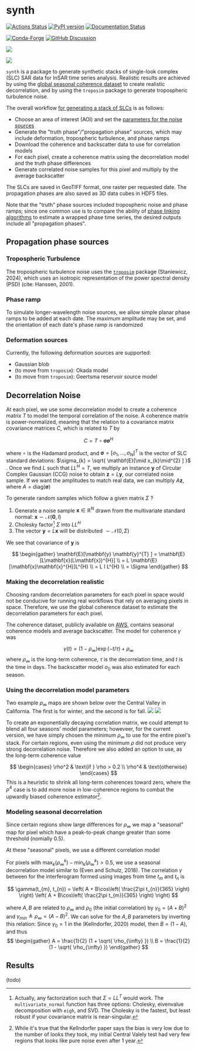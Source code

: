 # synth

[![Actions Status][actions-badge]][actions-link]
[![PyPI version][pypi-version]][pypi-link]
[![Documentation Status][rtd-badge]][rtd-link]

[![Conda-Forge][conda-badge]][conda-link]
[![GitHub Discussion][github-discussions-badge]][github-discussions-link]


<!-- prettier-ignore-start -->
[actions-badge]:            https://github.com/isce-framework/synth/workflows/CI/badge.svg
[actions-link]:             https://github.com/isce-framework/synth/actions
[conda-badge]:              https://img.shields.io/conda/vn/conda-forge/synth
[conda-link]:               https://github.com/conda-forge/synth-feedstock
[github-discussions-badge]: https://img.shields.io/static/v1?label=Discussions&message=Ask&color=blue&logo=github
[github-discussions-link]:  https://github.com/isce-framework/synth/discussions
[pypi-link]:                https://pypi.org/project/synth/
[pypi-platforms]:           https://img.shields.io/pypi/pyversions/synth
[pypi-version]:             https://img.shields.io/pypi/v/synth
[rtd-badge]:                https://readthedocs.org/projects/synth/badge/?version=latest
[rtd-link]:                 https://synth.readthedocs.io/en/latest/?badge=latest

<!-- prettier-ignore-end -->

![](docs/ui-screenshot.png)

![](docs/screenshot-noisy-phase.png)

`synth` is a package to generate synthetic stacks of single-look complex (SLC) SAR data for InSAR time series analysis.
Realistic results are achieved by using the [global seasonal coherence dataset](https://www.nature.com/articles/s41597-022-01189-6) to create realistic decorrelation, and by using the `troposim` package to generate tropospheric turbulence noise.

The overall workflow [for generating a stack of SLCs](src/synth/core.py) is as follows:
- Choose an area of interest (AOI) and set the [parameters for the noise sources](src/synth/config.py#SimulationInputs)
- Generate the "truth phase"/"propagation phase" sources, which may include deformation, tropospheric turbulence, and phase ramps
- Download the coherence and backscatter data to use for correlation models
- For each pixel, create a coherence matrix using the decorrelation model and the truth phase differences
- Generate correlated noise samples for this pixel and multiply by the average backscatter

The SLCs are saved in GeoTIFF format, one raster per requested date.
The propagation phases are also saved as 3D data cubes in HDF5 files.

Note that the "truth" phase sources included tropospheric noise and phase ramps; since one common use is to compare the ability of [phase linking algorithms](https://github.com/isce-framework/dolphin) to estimate a wrapped phase time series, the desired outputs include all "propagation phases".

## Propagation phase sources

### Tropospheric Turbulence

The tropospheric turbulence noise uses the [`troposim`](https://github.com/scottstanie/troposim) package (Staniewicz, 2024), which uses an isotropic representation of the power spectral density (PSD) (cite: Hanssen, 2001).

### Phase ramp

To simulate longer-wavelength noise sources, we allow simple planar phase ramps to be added at each date.
The maximum amplitude may be set, and the orientation of each date's phase ramp is randomized

### Deformation sources

Currently, the following deformation sources are supported:
- Gaussian blob
- (to move from `troposim`): Okada model
- (to move from `troposim`): Geertsma reservoir source model

## Decorrelation Noise

At each pixel, we use some decorrelation model to create a coherence matrix $T$ to model the temporal correlation of the noise.
A coherence matrix is power-normalized, meaning that the relation to a covariance matrix covariance matrices $C$, which is related to $T$ by

$$
C = T \circ \boldsymbol{\sigma}\boldsymbol{\sigma}^{H}
$$

where $\circ$ is the Hadamard product, and $\boldsymbol{\sigma}= [\sigma_{1}, \dots, \sigma_{N}]^{T}$ is the vector of SLC standard deviations: $\sigma_{k} = \sqrt{ \mathbf{E}[\mid x_{k}\mid^{2} ] }$  .
Once we find $L$ such that $L L^{H} = T$, we multiply an instance $\mathbf{y}$ of Circular Complex Gaussian (CCG) noise to obtain $\mathbf{z} = L \mathbf{y}$, our correlated noise sample. If we want the amplitudes to match real data, we can multiply $A \mathbf{z}$, where $A = \text{diag}(\mathbf{\boldsymbol{\sigma} })$

To generate random samples which follow a given matrix $\Sigma$ ?

1. Generate a noise sample $\mathbf{x} \in \mathbb{R}^{N}$ drawn from the multivariate standard normal: $\mathbf{x} \sim \mathcal{N}(\mathbf{0}, I)$
2. Cholesky factor[^1] $\Sigma$ into $L L^{H}$
3. The vector $\mathbf{y} = L \mathbf{x}$ will be distributed $\sim \mathcal{N}(0, \Sigma)$

We see that covariance of $\mathbf{y}$ is

$$
\begin{gather}
\mathbf{E}[\mathbf{y} \mathbf{y}^{T} ] = \mathbf{E}[L\mathbf{x}(L\mathbf{x})^{H}] \\
= L \mathbf{E}[\mathbf{x}\mathbf{x}^{H}]L^{H} \\
= L I L^{H} \\
= \Sigma
\end{gather}
$$


[^1]: Actually, any factorization such that $\Sigma = L L^{T}$ would work. The `multivariate_normal` function has three options: Cholesky, eivenvalue decomposition with `eigh`, and SVD. The Cholesky is the fastest, but least robust if your covariance matrix is near-singular.


### Making the decorrelation realistic
Choosing random decorrelation parameters for each pixel in space would not be conducive for running real workflows that rely on averaging pixels in space.
Therefore, we use the global coherence dataset to estimate the decorrelation parameters for each pixel.

The coherence dataset, publicly available on [AWS](https://aws.amazon.com/marketplace/pp/prodview-iz6lnjbdlgcwa#overview), contains seasonal coherence models and average backscatter. The model for coherence $\gamma$ was

$$
\gamma(t) = (1 - \rho_{\infty})\exp(-t / \tau) + \rho_{\infty}
$$
where $\rho_{\infty}$ is the long-term coherence, $\tau$ is the decorrelation time, and $t$ is the time in days.
The backscatter model $\sigma_0$ was also estimated for each season.

### Using the decorrelation model parameters

Two example $\rho_{\infty}$ maps are shown below over the Central Valley in California. The first is for winter, and the second is for fall.
![](docs/rho-infinity-fall.webp)
![](docs/rho-infinity-winter.webp)

To create an exponentially decaying correlation matrix, we could attempt to blend all four seasons' model parameters; howeveer, for the current version, we have simply chosen the minimum $\rho_{\infty}$ to use for the entire pixel's stack.
For certain regions, even using the minimum $\rho$ did not produce very strong decorrelation noise. Therefore we also added an option to use, as the long-term coherence value

$$
\begin{cases}
\rho^2 & \text{if } \rho > 0.2 \\
\rho^4 & \text{otherwise}
\end{cases}
$$
This is a heuristic to shrink all long-term coherences toward zero, where the $\rho^{4}$ case is to add more noise in low-coherence regions to combat the upwardly biased coherence estimator[^2].

[^2]: While it's true that the Kellndorfer paper says the bias is very low due to the number of looks they took, my initial Central Valely test had very few regions that looks like pure noise even after 1 year.

### Modeling seasonal decorrelation

Since certain regions show large differences for $\rho_{\infty}$ we map a "seasonal" map for pixel which have a peak-to-peak change greater than some threshold (nomially 0.5).

At these "seasonal" pixels, we use a different correlation model

For pixels with $\max_{k}(\rho^{k}_{\infty}) - \min_{k}(\rho_{\infty}^{k})>0.5$, we use a seasonal decorrelation model similar to (Even and Schulz, 2018). The correlation $\gamma$ between for the interferogram formed using images from time $t_{m}$ and $t_{n}$ is

$$
\gamma(t_{m}, t_{n}) = \left( A + B\cos\left( \frac{2\pi t_{n}}{365} \right) \right) \left( A + B\cos\left( \frac{2\pi t_{m}}{365} \right) \right)
$$

where $A, B$ are related to $\rho_{\infty}$ and $\rho_{0}$ (the initial correlation) by $\gamma_{0} = (A + B)^{2}$ and $\gamma_{min} \triangleq \rho_{\infty} = (A - B)^{2}$.
We can solve for the $A, B$ parameters by inverting this relation: Since $\gamma_{0}=1$ in the (Kellndorfer, 2020) model, then $B = (1 - A)$, and thus
$$
\begin{gather}
A = \frac{1}{2} (1 + \sqrt{ \rho_{\infty} })  \\
B = \frac{1}{2} (1 - \sqrt{ \rho_{\infty} })
\end{gather}
$$

## Results

(todo)
